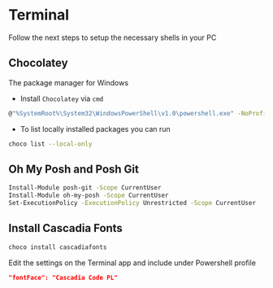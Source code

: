# Terminal

Follow the next steps to setup the necessary shells in your PC

## Chocolatey

The package manager for Windows

- Install `Chocolatey` via `cmd`

```bash
@"%SystemRoot%\System32\WindowsPowerShell\v1.0\powershell.exe" -NoProfile -InputFormat None -ExecutionPolicy Bypass -Command "iex ((New-Object System.Net.WebClient).DownloadString('https://chocolatey.org/install.ps1'))" && SET "PATH=%PATH%;%ALLUSERSPROFILE%\chocolatey\bin"
```

- To list locally installed packages you can run

```bash
choco list --local-only
```

## Oh My Posh and Posh Git

```bash
Install-Module posh-git -Scope CurrentUser
Install-Module oh-my-posh -Scope CurrentUser
Set-ExecutionPolicy -ExecutionPolicy Unrestricted -Scope CurrentUser
```

## Install Cascadia Fonts

```bash
choco install cascadiafonts
```

Edit the settings on the Terminal app and include under Powershell profile

```json
"fontFace": "Cascadia Code PL"
```
